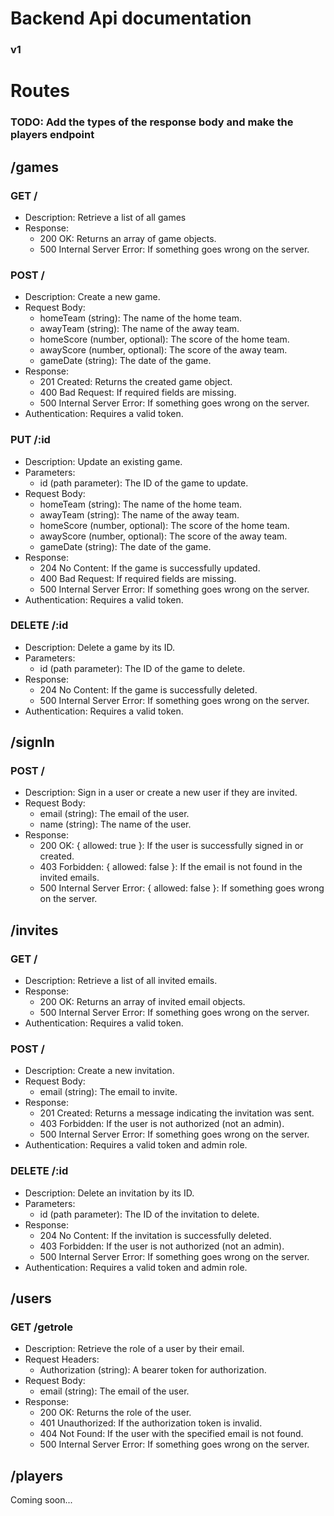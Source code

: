 # Backend Api documentation
### v1 

# Routes

### TODO: Add the types of the response body and make the players endpoint

## /games

### GET / 
* Description: Retrieve a list of all games
* Response:
  - 200 OK: Returns an array of game objects.
  - 500 Internal Server Error: If something goes wrong on the server.


### POST /
* Description: Create a new game.
* Request Body:
  - homeTeam (string): The name of the home team.
  - awayTeam (string): The name of the away team.
  - homeScore (number, optional): The score of the home team.
  - awayScore (number, optional): The score of the away team.
  - gameDate (string): The date of the game.
* Response:
  - 201 Created: Returns the created game object.
  - 400 Bad Request: If required fields are missing.
  - 500 Internal Server Error: If something goes wrong on the server.
* Authentication: Requires a valid token.


### PUT /:id
* Description: Update an existing game.
* Parameters:
  - id (path parameter): The ID of the game to update.
* Request Body:
  - homeTeam (string): The name of the home team.
  - awayTeam (string): The name of the away team.
  - homeScore (number, optional): The score of the home team.
  - awayScore (number, optional): The score of the away team.
  - gameDate (string): The date of the game.
* Response:
  - 204 No Content: If the game is successfully updated.
  - 400 Bad Request: If required fields are missing.
  - 500 Internal Server Error: If something goes wrong on the server.
* Authentication: Requires a valid token.


### DELETE /:id
* Description: Delete a game by its ID.
* Parameters:
  - id (path parameter): The ID of the game to delete.
* Response:
  - 204 No Content: If the game is successfully deleted.
  - 500 Internal Server Error: If something goes wrong on the server.
* Authentication: Requires a valid token.


## /signIn

### POST /
* Description: Sign in a user or create a new user if they are invited.
* Request Body:
  - email (string): The email of the user.
  - name (string): The name of the user.
* Response:
  - 200 OK:
{ allowed: true }: If the user is successfully signed in or created.
  - 403 Forbidden:
{ allowed: false }: If the email is not found in the invited emails.
  - 500 Internal Server Error:
{ allowed: false }: If something goes wrong on the server.


## /invites

### GET /
* Description: Retrieve a list of all invited emails.
* Response:
  - 200 OK: Returns an array of invited email objects.
  - 500 Internal Server Error: If something goes wrong on the server.
* Authentication: Requires a valid token.

### POST /
* Description: Create a new invitation.
* Request Body:
  - email (string): The email to invite.
* Response:
  - 201 Created: Returns a message indicating the invitation was sent.
  - 403 Forbidden: If the user is not authorized (not an admin).
  - 500 Internal Server Error: If something goes wrong on the server.
* Authentication: Requires a valid token and admin role.

### DELETE /:id
* Description: Delete an invitation by its ID.
* Parameters:
  - id (path parameter): The ID of the invitation to delete.
* Response:
  - 204 No Content: If the invitation is successfully deleted.
  - 403 Forbidden: If the user is not authorized (not an admin).
  - 500 Internal Server Error: If something goes wrong on the server.
* Authentication: Requires a valid token and admin role.


## /users

### GET /getrole
* Description: Retrieve the role of a user by their email.
* Request Headers:
  - Authorization (string): A bearer token for authorization.
* Request Body:
  - email (string): The email of the user.
* Response:
  - 200 OK: Returns the role of the user.
  - 401 Unauthorized: If the authorization token is invalid.
  - 404 Not Found: If the user with the specified email is not found.
  - 500 Internal Server Error: If something goes wrong on the server.



## /players 

Coming soon...